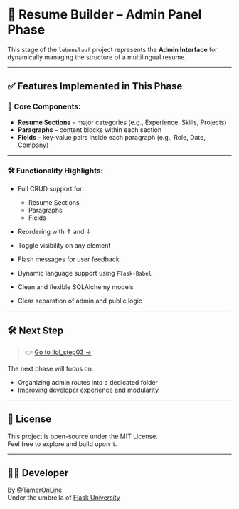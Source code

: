 # 🧱 Resume Builder – Admin Panel Phase

This stage of the `lebenslauf` project represents the **Admin Interface** for dynamically managing the structure of a multilingual resume.

---

## ✅ Features Implemented in This Phase

### 🧩 Core Components:

- **Resume Sections** – major categories (e.g., Experience, Skills, Projects)
- **Paragraphs** – content blocks within each section
- **Fields** – key-value pairs inside each paragraph (e.g., Role, Date, Company)

---

### 🛠️ Functionality Highlights:

- Full CRUD support for:
  - Resume Sections
  - Paragraphs
  - Fields

- Reordering with ↑ and ↓
- Toggle visibility on any element
- Flash messages for user feedback
- Dynamic language support using `Flask-Babel`
- Clean and flexible SQLAlchemy models
- Clear separation of admin and public logic

---

## 🛠️ Next Step

> 👉 [Go to llol_step03 →](https://github.com/TamerOnLine/llol_step03)

The next phase will focus on:
- Organizing admin routes into a dedicated folder
- Improving developer experience and modularity

---

## 📜 License

This project is open-source under the MIT License.  
Feel free to explore and build upon it.

---

## 👨‍💻 Developer

By [@TamerOnLine](https://github.com/TamerOnLine)  
Under the umbrella of [Flask University](https://github.com/Flask-University)
